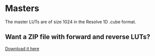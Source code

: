 Masters
==================

The master LUTs are of size 1024 in the Resolve 1D .cube format.

## Want a ZIP file with forward and reverse LUTs? 

[Download it here](../../../releases/download/1.0/RED_Conversion_LUTs_v1.0.zip)
